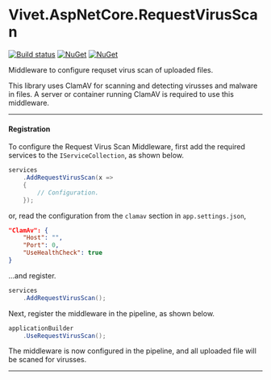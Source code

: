 # Vivet.AspNetCore.RequestVirusScan
[![Build status](https://ci.appveyor.com/api/projects/status/182f7gcym49fc5sq/branch/master?svg=true)](https://ci.appveyor.com/project/vivet/vivet-aspnetcore/branch/master)
[![NuGet](https://img.shields.io/nuget/dt/Vivet.AspNetCore.RequestVirusScan.svg)](https://www.nuget.org/packages/Vivet.AspNetCore.RequestVirusScan/)
[![NuGet](https://img.shields.io/nuget/v/Vivet.AspNetCore.RequestVirusScan.svg)](https://www.nuget.org/packages/Vivet.AspNetCore.RequestVirusScan/)  

Middleware to configure requset virus scan of uploaded files.  

This library uses ClamAV for scanning and detecting virusses and malware in files. A server or container running ClamAV is required to use this middleware.  

***

#### Registration
To configure the Request Virus Scan Middleware, first add the required services to the ```IServiceCollection```, as shown below.  
```csharp
services
    .AddRequestVirusScan(x => 
    {
        // Configuration.
    });
```
  
or, read the configuration from the ```clamav``` section in ```app.settings.json```,  
```json
"ClamAv": {
    "Host": "",
    "Port": 0,
    "UseHealthCheck": true
}
```
...and register.
```csharp
services
    .AddRequestVirusScan();
```
  
Next, register the middleware in the pipeline, as shown below.   
```csharp
applicationBuilder
    .UseRequestVirusScan();
```

The middleware is now configured in the pipeline, and all uploaded file will be scaned for virusses.  

***